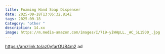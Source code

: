```yaml
---
title: Foaming Hand Soap Dispenser
date: 2025-09-18T13:06:32.814Z
tags: 2025-09-18
Category: "other "
description: 14.xx
image: https://m.media-amazon.com/images/I/719-yiWHpLL._AC_SL1500_.jpg
---
```

https://amzlink.to/az0yfarOU84m2  ad